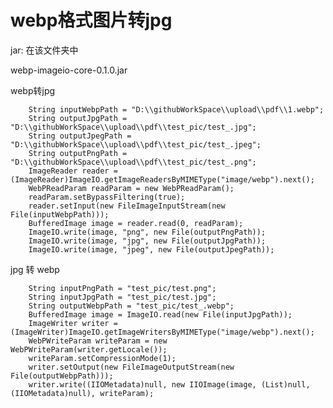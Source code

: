 # webp格式图片转jpg


jar: 在该文件夹中

webp-imageio-core-0.1.0.jar

webp转jpg



        String inputWebpPath = "D:\\githubWorkSpace\\upload\\pdf\\1.webp";
        String outputJpgPath = "D:\\githubWorkSpace\\upload\\pdf\\test_pic/test_.jpg";
        String outputJpegPath = "D:\\githubWorkSpace\\upload\\pdf\\test_pic/test_.jpeg";
        String outputPngPath = "D:\\githubWorkSpace\\upload\\pdf\\test_pic/test_.png";
        ImageReader reader = (ImageReader)ImageIO.getImageReadersByMIMEType("image/webp").next();
        WebPReadParam readParam = new WebPReadParam();
        readParam.setBypassFiltering(true);
        reader.setInput(new FileImageInputStream(new File(inputWebpPath)));
        BufferedImage image = reader.read(0, readParam);
        ImageIO.write(image, "png", new File(outputPngPath));
        ImageIO.write(image, "jpg", new File(outputJpgPath));
        ImageIO.write(image, "jpeg", new File(outputJpegPath));

jpg 转 webp

        String inputPngPath = "test_pic/test.png";
        String inputJpgPath = "test_pic/test.jpg";
        String outputWebpPath = "test_pic/test_.webp";
        BufferedImage image = ImageIO.read(new File(inputJpgPath));
        ImageWriter writer = (ImageWriter)ImageIO.getImageWritersByMIMEType("image/webp").next();
        WebPWriteParam writeParam = new WebPWriteParam(writer.getLocale());
        writeParam.setCompressionMode(1);
        writer.setOutput(new FileImageOutputStream(new File(outputWebpPath)));
        writer.write((IIOMetadata)null, new IIOImage(image, (List)null, (IIOMetadata)null), writeParam);

